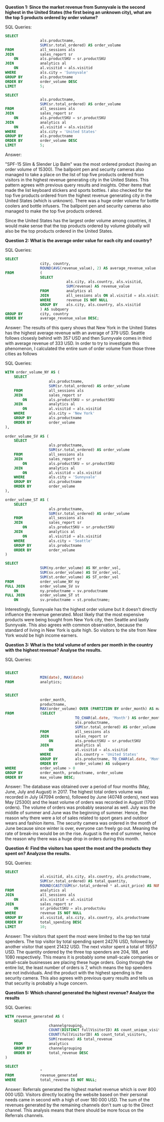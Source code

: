 **Question 1: Since the market revenue from Sunnyvale is the second highest in the United States (the first being an unknown city), what are the top 5 products ordered by order volume?**

SQL Queries:

```sql
SELECT
				als.productname,
				SUM(sr.total_ordered) AS order_volume
FROM			all_sessions als
JOIN			sales_report sr 
	ON			als.productSKU = sr.productSKU
JOIN			analytics al 
	ON			al.visitid = als.visitid
WHERE			als.city = 'Sunnyvale'
GROUP BY		als.productname
ORDER BY		order_volume DESC
LIMIT 			5;

SELECT
				als.productname,
				SUM(sr.total_ordered) AS order_volume
FROM			all_sessions als
JOIN			sales_report sr 
	ON			als.productSKU = sr.productSKU
JOIN			analytics al 
	ON			al.visitid = als.visitid
WHERE			als.city = 'United States'
GROUP BY		als.productname
ORDER BY		order_volume DESC
LIMIT 			5;
```
Answer: 

"SPF-15 Slim & Slender Lip Balm" was the most ordered product (having an order volume of 15300). The ballpoint pen and security cameras also managed to take a place on the list of top five products ordered from visitors in the highest revenue generating city in the United States. This pattern agrees with previous query results and insights. Other items that made the list keyboard stickers and sports bottles. I also checked for the top five products ordered from the highest revenue generating city in the United States (which is unknown). There was a huge order volume for bottle coolers and bottle infusers. The ballpoint pen and security cameras also managed to make the top five products ordered.

Since the United States has the largest order volume among countries, it would make sense that the top products ordered by volume globally will also be the top products ordered in the United States.


**Question 2: What is the average order value for each city and country?**

SQL Queries:

```sql
SELECT
				city, country,
				ROUND(AVG(revenue_value), 2) AS average_revenue_value
FROM			(
				SELECT
							als.city, als.country, als.visitid,
							SUM(revenue) AS revenue_value
				FROM		analytics al
				JOIN		all_sessions als ON al.visitid = als.visitid
				WHERE		revenue IS NOT NULL
				GROUP BY	als.city, als.country, als.visitid
				) AS subquery
GROUP BY		city, country
ORDER BY		average_revenue_value DESC;
```
Answer:
The results of this query shows that New York in the United States has the highest average revenue with an average of 379 USD. Seattle follows closesly behind with 357 USD and then Sunnyvale comes in third with average revenue of 333 USD. In order to try to investigate this phenomenon, I calculated the entire sum of order volume from those three cities as follows

SQL Queries:

```sql
WITH order_volume_NY AS (
	SELECT
					als.productname,
					SUM(sr.total_ordered) AS order_volume
	FROM			all_sessions als
	JOIN			sales_report sr 
		ON			als.productSKU = sr.productSKU
	JOIN			analytics al 
		ON			al.visitid = als.visitid
	WHERE			als.city = 'New York'
	GROUP BY		als.productname
	ORDER BY		order_volume
),
			
order_volume_SV AS (
	SELECT
					als.productname,
					SUM(sr.total_ordered) AS order_volume
	FROM			all_sessions als
	JOIN			sales_report sr 
		ON			als.productSKU = sr.productSKU
	JOIN			analytics al 
		ON			al.visitid = als.visitid
	WHERE			als.city = 'Sunnyvale'
	GROUP BY		als.productname
	ORDER BY		order_volume
),

order_volume_ST AS (
	SELECT
					als.productname,
					SUM(sr.total_ordered) AS order_volume
	FROM			all_sessions als
	JOIN			sales_report sr 
		ON			als.productSKU = sr.productSKU
	JOIN			analytics al 
		ON			al.visitid = als.visitid
	WHERE			als.city = 'Seattle'
	GROUP BY		als.productname
	ORDER BY		order_volume
)

SELECT
				SUM(ny.order_volume) AS NY_order_vol,
				SUM(sv.order_volume) AS SV_order_vol,
				SUM(st.order_volume) AS ST_order_vol
FROM			order_volume_NY ny
FULL JOIN		order_volume_SV sv
	ON			ny.productname = sv.productname
FULL JOIN		order_volume_ST st
	ON			sv.productname = st.productname;

```
Interestingly, Sunnyvale has the highest order volume but it doesn't directly influence the revenue generated. Most likely that the most expensive products were being bought from New York city, then Seattle and lastly Sunnyvale. This also agrees with common observation, because the standard of living in New York is quite high. So visitors to the site from New York would be high income earners.

**Question 3: What is the total volume of orders per month in the country with the highest revenue? Analyse the results.**

SQL Queries:

```sql

SELECT 
                MIN(date), MAX(date) 
FROM            analytics;


SELECT
				order_month,
				productname,
				MAX(order_volume) OVER (PARTITION BY order_month) AS max_volume
FROM			(SELECT
								TO_CHAR(al.date, 'Month') AS order_month,
								als.productname,
								SUM(sr.total_ordered) AS order_volume
				FROM			all_sessions als
				JOIN			sales_report sr 
					ON			als.productSKU = sr.productSKU
				JOIN			analytics al 
					ON			al.visitid = als.visitid
				WHERE			als.country = 'United States'
				GROUP BY		als.productname, TO_CHAR(al.date, 'Month')
				ORDER BY		order_volume) AS subquery
WHERE			order_volume > 0
GROUP BY		order_month, productname, order_volume
ORDER BY		max_volume DESC;
```

Answer: The database was obtained over a period of four months (May, June, July and August) in 2017. The highest total orders volume was recorded in July (47094 orders), followed by June (40748 orders), next was May (25300) and the least volume of orders was recorded in August (1700 orders). The volume of orders was probably seasonal as well. July was the middle of summer and June was the beginning of summer. Hence, the reason why there were a lot of sales related to sport gears and outdoor wears and fashion items. The security camera was ordered in the month of June because since winter is over, everyone can freely go out. Meaning the rate of break-ins would be on the rise. August is the end of summer, hence the reason why there was a huge drop in orders during this month.



**Question 4: Find the visitors has spent the most and the products they spent on? Analyzse the results.**

SQL Queries:

```sql
SELECT
				al.visitid, als.city, als.country, als.productname,
				SUM(sr.total_ordered) AS total_quantity,
				ROUND(CAST(SUM(sr.total_ordered * al.unit_price) AS NUMERIC), 2) AS total_spending
FROM			analytics al
JOIN			all_sessions als
	ON			als.visitid = al.visitid
JOIN			sales_report sr
	ON			sr.productSKU = als.productsku
WHERE			revenue IS NOT NULL
GROUP BY		al.visitid, als.city, als.country, als.productname
ORDER BY		total_spending DESC
LIMIT 			10;
```

Answer: The visitors that spent the most were limited to the top ten total spenders. The top visitor by total spending spent 24276 USD, followed by another visitor that spent 21432 USD. The next visitor spent a total of 19557 USD. The quantity ordered by the three top spenders are 204, 188, and 1080 respectively. This means it is probably some small-scale companies or small-scale businesses are placing these huge orders. Going through the entire list, the least number of orders is 7, which means the top spenders are not individuals. And the product with the highest spending is the security camera. This also agrees with previous query results and tells us that security is probably a huge concern.



**Question 5: Which channel generated the highest revenue? Analyze the results**

SQL Queries:

```sql
WITH revenue_generated AS (
	SELECT
					channelgrouping,
					COUNT(DISTINCT fullVisitorID) AS count_unique_visitors,
					COUNT(fullVisitorID) AS count_total_visitors,
					SUM(revenue) AS total_revenue
	FROM			analytics
	GROUP BY		channelgrouping
	ORDER BY		total_revenue DESC
)

SELECT
				*
FROM			revenue_generated
WHERE			total_revenue IS NOT NULL;
```
Answer: Referrals generated the highest market revenue which is over 800 000 USD. Visitors directly locating the website based on their personal needs came in second with a high of over 180 000 USD. The sum of the revenues generated by the remaining channels don't sum up to the Direct channel. This analysis means that there should be more focus on the Referrals channels.
